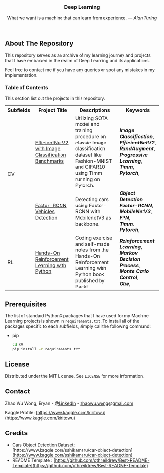 <!-- PROJECT LOGO -->
<br />
<p align="center">
  <h3 align="center">Deep Learning</h3>

  <p align="center">
    What we want is a machine that can learn from experience. <cite>— Alan Turing</cite>
    <br />
    <br />
    <br />
  </p>
</p>

<!-- ABOUT THE PROJECT -->
## About The Repository

This repository serves as an archive of  my learning journey and projects that I have embarked in the realm of Deep Learning and its applications.

Feel free to contact me if you have any queries or spot any mistakes in my implementation.

### Table of Contents

This section list out the projects in this repository.
<table>
    <tr>
        <th>Subfields</th>
        <th>Project Title</th>
        <th>Descriptions</th>
        <th>Keywords</th>
    </tr>
    <tr>
        <td rowspan=2>CV</td>
        <td><a href="https://github.com/kiritowu/Deep-Learning/tree/main/CV/EfficientNetV2_with_Image_Classification_Benchmarks">EfficientNetV2 with Image Classification Benchmarks</a></td>
        <td>Utilizing SOTA model and training procedure on classic Image classification dataset like Fashion-MNIST and CIFAR10 using Timm running on Pytorch.</td>
        <td>
            <em><b>Image Classification</b></em>,<br>
            <em><b>EfficientNetV2</b></em>,<br>
            <em><b>RandAugment</b></em>,<br>
            <em><b>Progressive Learning</b></em>,<br>
            <em><b>Timm</b></em>,<br>
            <em><b>Pytorch</b></em>,<br>
        </td>
    </tr>
    <tr>
        <td><a href="https://github.com/kiritowu/Deep-Learning/tree/main/CV/FasterRCNN_VehiclesDetection">Faster-RCNN Vehicles Detection</a></td>
        <td>Detecting cars using Faster-RCNN with MobilenetV3 as backbone.</td>
        <td>
            <em><b>Object Detection</b></em>,<br>
            <em><b>Faster-RCNN</b></em>,<br>
            <em><b>MobileNetV3</b></em>,<br>
            <em><b>FPN</b></em>,<br>
            <em><b>Timm</b></em>,<br>
            <em><b>Pytorch</b></em>,<br>
        </td>
    </tr>
    <tr>
        <td rowspan=1>RL</td>
        <td><a href="https://github.com/kiritowu/Hands-On-Reinforcement-Learning-with-Python">Hands-On Reinforcement Learning with Python</a></td>
        <td>Coding exercise and self-made notes from the Hands-On Reinforcement Learning with Python book published by Packt.</td>
        <td>
            <em><b>Reinforcement Learning</b></em>,<br>
            <em><b>Markov Decision Process</b></em>,<br>
            <em><b>Monte Carlo Control</b></em>,<br>
            <em><b>Otw</b></em>,<br>
        </td>
    </tr>
</table>


## Prerequisites

The list of standard Python3 packages that I have used for my Machine Learning projects is shown in `requirements.txt`.
To install all of the packages specific to each subfields, simply call the following command:
* pip
  ```sh
  cd CV
  pip install -r requirements.txt
  ```

<!-- LICENSE -->
## License

Distributed under the MIT License. See `LICENSE` for more information.

<!-- CONTACT -->
## Contact

Zhao Wu Wong, Bryan - [@LinkedIn](https://www.linkedin.com/in/zhao-wu-wong-27b434201/) - zhaowu.wong@gmail.com

Kaggle Profile: [https://www.kaggle.com/kiritowu](https://www.kaggle.com/kiritowu)

<!-- Credits -->
## Credits

- Cars Object Detection Dataset: [https://www.kaggle.com/sshikamaru/car-object-detection](https://www.kaggle.com/sshikamaru/car-object-detection)
- README Template : [https://github.com/othneildrew/Best-README-Template](https://github.com/othneildrew/Best-README-Template)
